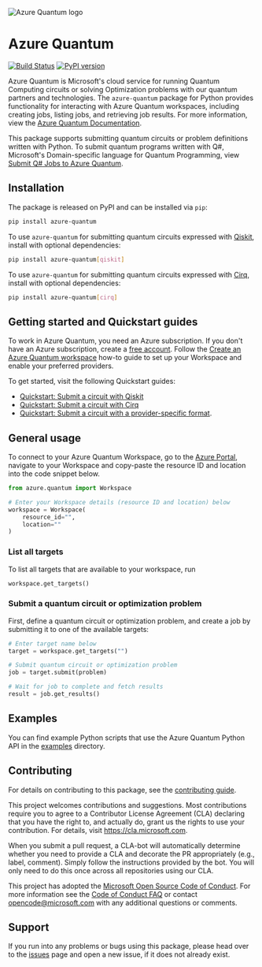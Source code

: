 ![Azure Quantum logo](https://raw.githubusercontent.com/microsoft/qdk-python/main/azure-quantum/Azure-Quantum-logo.png)

# Azure Quantum #

[![Build Status](https://dev.azure.com/ms-quantum-public/Microsoft%20Quantum%20(public)/_apis/build/status/microsoft.qdk-python?branchName=main)](https://dev.azure.com/ms-quantum-public/Microsoft%20Quantum%20(public)/_build/latest?definitionId=32&branchName=main) [![PyPI version](https://badge.fury.io/py/azure-quantum.svg)](https://badge.fury.io/py/azure-quantum)

Azure Quantum is Microsoft's cloud service for running Quantum Computing circuits or solving Optimization problems with our quantum partners and technologies. The `azure-quantum` package for Python provides functionality for interacting with Azure Quantum workspaces,
including creating jobs, listing jobs, and retrieving job results. For more information, view the [Azure Quantum Documentation](https://docs.microsoft.com/azure/quantum).

This package supports submitting quantum circuits or problem definitions written with Python. To submit quantum programs written with Q#, Microsoft's Domain-specific language for Quantum Programming, view [Submit Q# Jobs to Azure Quantum](https://docs.microsoft.com/azure/quantum/how-to-submit-jobs).

## Installation ##

The package is released on PyPI and can be installed via `pip`:

```bash
pip install azure-quantum
```

To use `azure-quantum` for submitting quantum circuits expressed with [Qiskit](https://pypi.org/project/qiskit), install with optional dependencies:

```bash
pip install azure-quantum[qiskit]
```

To use `azure-quantum` for submitting quantum circuits expressed with [Cirq](https://pypi.org/project/cirq), install with optional dependencies:

```bash
pip install azure-quantum[cirq]
```

## Getting started and Quickstart guides ##

To work in Azure Quantum, you need an Azure subscription. If you don't have an Azure subscription, create a [free account](https://azure.microsoft.com/free/). Follow the [Create an Azure Quantum workspace](https://docs.microsoft.com/azure/quantum/how-to-create-workspace) how-to guide to set up your Workspace and enable your preferred providers.

To get started, visit the following Quickstart guides:

- [Quickstart: Submit a circuit with Qiskit](https://docs.microsoft.com/azure/quantum/quickstart-microsoft-qiskit)
- [Quickstart: Submit a circuit with Cirq](https://docs.microsoft.com/azure/quantum/quickstart-microsoft-qiskit)
- [Quickstart: Submit a circuit with a provider-specific format](https://docs.microsoft.com/azure/quantum/quickstart-microsoft-provider-format).

## General usage ##

To connect to your Azure Quantum Workspace, go to the [Azure Portal](https://portal.azure.com), navigate to your Workspace and copy-paste the resource ID and location into the code snippet below.

```python
from azure.quantum import Workspace

# Enter your Workspace details (resource ID and location) below
workspace = Workspace(
    resource_id="",
    location=""
)
```

### List all targets ###

To list all targets that are available to your workspace, run

```python
workspace.get_targets()
```

### Submit a quantum circuit or optimization problem ###

First, define a quantum circuit or optimization problem, and create a job by submitting it to one of the available targets:

```python
# Enter target name below
target = workspace.get_targets("")

# Submit quantum circuit or optimization problem
job = target.submit(problem)

# Wait for job to complete and fetch results
result = job.get_results()
```

## Examples ##

You can find example Python scripts that use the Azure Quantum Python API in the [examples](https://github.com/microsoft/qdk-python/tree/main/azure-quantum/examples) directory.

## Contributing ##

For details on contributing to this package, see the [contributing guide](https://github.com/microsoft/qdk-python/blob/main/CONTRIBUTING.md).

This project welcomes contributions and suggestions. Most contributions require you to agree to a Contributor License Agreement (CLA) declaring that you have the right to, and actually do, grant us the rights to use your contribution. For details, visit
https://cla.microsoft.com.

When you submit a pull request, a CLA-bot will automatically determine whether you need to provide a CLA and decorate the PR appropriately (e.g., label, comment). Simply follow the instructions provided by the bot. You will only need to do this once across all repositories using our CLA.

This project has adopted the [Microsoft Open Source Code of Conduct](https://opensource.microsoft.com/codeofconduct/).
For more information see the [Code of Conduct FAQ](https://opensource.microsoft.com/codeofconduct/faq/)
or contact [opencode@microsoft.com](mailto:opencode@microsoft.com) with any additional questions or comments.

## Support ##

If you run into any problems or bugs using this package, please head over to the [issues](https://github.com/microsoft/qdk-python/issues) page and open a new issue, if it does not already exist.

